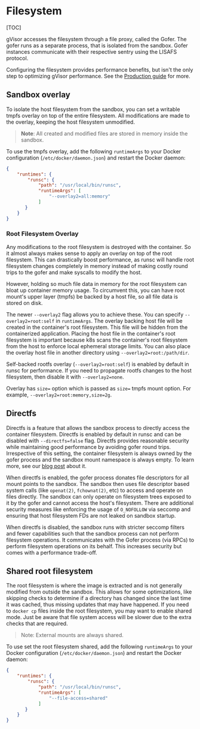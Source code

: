 # Filesystem

[TOC]

gVisor accesses the filesystem through a file proxy, called the Gofer. The gofer
runs as a separate process, that is isolated from the sandbox. Gofer instances
communicate with their respective sentry using the LISAFS protocol.

Configuring the filesystem provides performance benefits, but isn't the only
step to optimizing gVisor performance. See the [Production guide] for more.

## Sandbox overlay

To isolate the host filesystem from the sandbox, you can set a writable tmpfs
overlay on top of the entire filesystem. All modifications are made to the
overlay, keeping the host filesystem unmodified.

> **Note**: All created and modified files are stored in memory inside the
> sandbox.

To use the tmpfs overlay, add the following `runtimeArgs` to your Docker
configuration (`/etc/docker/daemon.json`) and restart the Docker daemon:

```json
{
    "runtimes": {
        "runsc": {
            "path": "/usr/local/bin/runsc",
            "runtimeArgs": [
                "--overlay2=all:memory"
            ]
       }
    }
}
```

### Root Filesystem Overlay

Any modifications to the root filesystem is destroyed with the container. So it
almost always makes sense to apply an overlay on top of the root filesystem.
This can drastically boost performance, as runsc will handle root filesystem
changes completely in memory instead of making costly round trips to the gofer
and make syscalls to modify the host.

However, holding so much file data in memory for the root filesystem can bloat
up container memory usage. To circumvent this, you can have root mount's upper
layer (tmpfs) be backed by a host file, so all file data is stored on disk.

The newer `--overlay2` flag allows you to achieve these. You can specify
`--overlay2=root:self` in `runtimeArgs`. The overlay backing host file will be
created in the container's root filesystem. This file will be hidden from the
containerized application. Placing the host file in the container's root
filesystem is important because k8s scans the container's root filesystem from
the host to enforce local ephemeral storage limits. You can also place the
overlay host file in another directory using `--overlay2=root:/path/dir`.

Self-backed rootfs overlay (`--overlay2=root:self`) is enabled by default in
runsc for performance. If you need to propagate rootfs changes to the host
filesystem, then disable it with `--overlay2=none`.

Overlay has `size=` option which is passed as `size=` tmpfs mount option. For
example, `--overlay2=root:memory,size=2g`.

## Directfs

Directfs is a feature that allows the sandbox process to directly access the
container filesystem. Directfs is enabled by default in runsc and can be
disabled with `--directfs=false` flag. Directfs provides reasonable security
while maintaining good performance by avoiding gofer round trips. Irrespective
of this setting, the container filesystem is always owned by the gofer process
and the sandbox mount namespace is always empty. To learn more, see our
[blog post](https://gvisor.dev/blog/2023/06/27/directfs/) about it.

When directfs is enabled, the gofer process donates file descriptors for all
mount points to the sandbox. The sandbox then uses file descriptor based system
calls (like `openat(2)`, `fchownat(2)`, etc) to access and operate on files
directly. The sandbox can only operate on filesystem trees exposed to it by the
gofer and cannot access the host's filesystem. There are additional security
measures like enforcing the usage of `O_NOFOLLOW` via seccomp and ensuring that
host filesystem FDs are not leaked on sandbox startup.

When directfs is disabled, the sandbox runs with stricter seccomp filters and
fewer capabilities such that the sandbox process can not perform filesystem
operations. It communicates with the Gofer process (via RPCs) to perform
filesystem operations on its behalf. This increases security but comes with a
performance trade-off.

## Shared root filesystem

The root filesystem is where the image is extracted and is not generally
modified from outside the sandbox. This allows for some optimizations, like
skipping checks to determine if a directory has changed since the last time it
was cached, thus missing updates that may have happened. If you need to `docker
cp` files inside the root filesystem, you may want to enable shared mode. Just
be aware that file system access will be slower due to the extra checks that are
required.

> Note: External mounts are always shared.

To use set the root filesystem shared, add the following `runtimeArgs` to your
Docker configuration (`/etc/docker/daemon.json`) and restart the Docker daemon:

```json
{
    "runtimes": {
        "runsc": {
            "path": "/usr/local/bin/runsc",
            "runtimeArgs": [
                "--file-access=shared"
            ]
       }
    }
}
```

[Production guide]: ../production/
